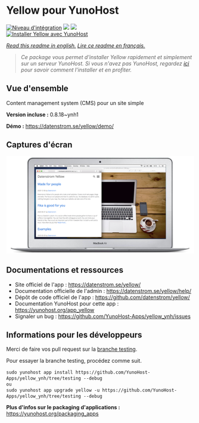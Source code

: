 # Yellow pour YunoHost

[![Niveau d'intégration](https://dash.yunohost.org/integration/yellow.svg)](https://dash.yunohost.org/appci/app/yellow) ![](https://ci-apps.yunohost.org/ci/badges/yellow.status.svg) ![](https://ci-apps.yunohost.org/ci/badges/yellow.maintain.svg)  
[![Installer Yellow avec YunoHost](https://install-app.yunohost.org/install-with-yunohost.svg)](https://install-app.yunohost.org/?app=yellow)

*[Read this readme in english.](./README.md)*
*[Lire ce readme en français.](./README_fr.md)*

> *Ce package vous permet d'installer Yellow rapidement et simplement sur un serveur YunoHost.
Si vous n'avez pas YunoHost, regardez [ici](https://yunohost.org/#/install) pour savoir comment l'installer et en profiter.*

## Vue d'ensemble

Content management system (CMS) pour un site simple

**Version incluse :** 0.8.18~ynh1

**Démo :** https://datenstrom.se/yellow/demo/

## Captures d'écran

![](./doc/screenshots/datenstrom-yellow-en.png)

## Documentations et ressources

* Site officiel de l'app : https://datenstrom.se/yellow/
* Documentation officielle de l'admin : https://datenstrom.se/yellow/help/
* Dépôt de code officiel de l'app : https://github.com/datenstrom/yellow/
* Documentation YunoHost pour cette app : https://yunohost.org/app_yellow
* Signaler un bug : https://github.com/YunoHost-Apps/yellow_ynh/issues

## Informations pour les développeurs

Merci de faire vos pull request sur la [branche testing](https://github.com/YunoHost-Apps/yellow_ynh/tree/testing).

Pour essayer la branche testing, procédez comme suit.
```
sudo yunohost app install https://github.com/YunoHost-Apps/yellow_ynh/tree/testing --debug
ou
sudo yunohost app upgrade yellow -u https://github.com/YunoHost-Apps/yellow_ynh/tree/testing --debug
```

**Plus d'infos sur le packaging d'applications :** https://yunohost.org/packaging_apps